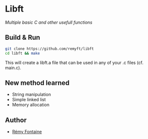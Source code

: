 # Libft
_Multiple basic C and other usefull functions_

## Build & Run

```bash
git clone https://github.com/remyft/libft
cd libft && make
```
This will create a libft.a file that can be used in any of your .c files (cf. main.c).

## New method learned

* String manipulation
* Simple linked list
* Memory allocation

## Author

* [Rémy Fontaine](https://github.com/remyft)
